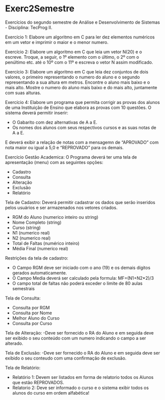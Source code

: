 # Exerc2Semestre
Exercícios do segundo semestre de Análise e Desenvolvimento de Sistemas - Disciplina: TecProg II.

Exercício 1: Elabore um algoritmo em C para ler dez elementos numéricos em um vetor e imprimir o maior e o menor numero.

Exercício 2: Elabore um algoritmo em C que leia um vetor N(20) e o escreve. Troque, a seguir, o 1º elemento com o último, o 2º com o penúltimo etc. até o 10º com o 11º e escreva o vetor N assim modificado.

Exercício 3: Elabore um algoritmo em C que leia dez conjuntos de dois valores, o primeiro representando o numero do aluno e o segundo representando a sua altura em metros. Encontre o aluno mais baixo e o mais alto. Mostre o numero do aluno mais baixo e do mais alto, juntamente com suas alturas.

Exercício 4: Elabore um programa que permita corrigir as provas dos alunos de uma Instituição de Ensino que elabora as provas com 10 questões. O sistema deverá permitir inserir:
- O Gabarito com dez alternativas de A a E.
- Os nomes dos alunos com seus respectivos cursos e as suas notas de A a E.

E deverá exibir a relação de notas com a mensagemn de “APROVADO” com nota maior ou igual a 5,0 e “REPROVADO” para os demais.

Exercício Gestão Academica: O Programa deverá ter uma tela de apresentação (menu) com as seguintes opções: 
- Cadastro
- Consulta
- Alteração
- Exclusão
- Relatório

Tela de Cadastro: Deverá permitir cadastrar os dados que serão inseridos pelos usuários e ser armazenados nos vetores criados.
- RGM do Aluno (numerico inteiro ou string)
- Nome Completo (string)
- Curso (string)
- N1 (numerico real)
- N2 (numerico real)
- Total de Faltas (numérico inteiro)
- Média Final  (numerico real)

Restrições da tela de cadastro:
- O Campo RGM deve ser iniciado com o ano (19) e os demais dígitos gerados automaticamente.
- O Campo Media deverá ser calculado pela formula: MF=(N1+N2*2)/3
- O campo total de faltas não poderá exceder o limite de 80 aulas semestrais

Tela de Consulta:
- Consulta por RGM
- Consulta por Nome
- Melhor Aluno do Curso
- Consulta por Curso

Tela de Alteração:
-Deve ser fornecido o RA do Aluno e em seguida deve ser exibido o seu conteúdo com um numero indicando o campo a ser alterado.

Tela de Exclusão:
-Deve ser fornecido o RA do Aluno e em seguida deve ser exibido o seu conteudo com uma confirmação de exclusão.

Tela de Relatório:
- Relatório 1: Devem ser listados em forma de relatorio todos os Alunos que estão REPROVADOS.
- Relatorio 2: Deve ser informado o curso e o sistema exibir todos os alunos do curso em ordem alfabética!
